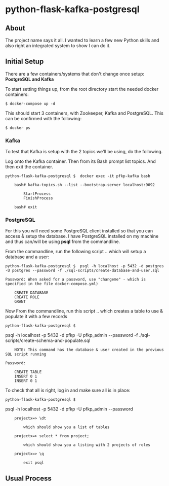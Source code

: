 # python-flask-kafka-postgresql

## About

The project name says it all.  I wanted to learn a few new Python skills and also right an integrated system to show I can do it.

## Initial Setup

There are a few containers/systems that don't change once setup:  **PostgreSQL and Kafka**

To start setting things up, from the root directory start the needed docker containers:

    $ docker-compose up -d

This should start 3 containers, with Zookeeper, Kafka and PostgreSQL.  This can be confirmed with the following:

    $ docker ps

### Kafka
    
To test that Kafka is setup with the 2 topics we'll be using, do the following.

Log onto the Kafka container.  Then from its Bash prompt list topics.  And then exit the container.

    python-flask-kafka-postgresql $  docker exec -it pfkp-kafka bash

        bash# kafka-topics.sh --list --bootstrap-server localhost:9092
        
            StartProcess
            FinishProcess

        bash# exit

### PostgreSQL

For this you will need some PostgreSQL client installed so that you can access & setup the database.  I have PostgreSQL installed on my machine and thus can/will be using **psql** from the commandline.

From the commandline, run the following script .. which will setup a database and a user:
 
    python-flask-kafka-postgresql $  psql -h localhost -p 5432 -d postgres -U postgres --password -f ./sql-scripts/create-database-and-user.sql
 
    Password: When asked for a password, use "changeme" - which is specified in the file docker-compose.yml)

        CREATE DATABASE
        CREATE ROLE
        GRANT
 
Now From the commandline, run this script .. which creates a table to use & populate it with a few records

    python-flask-kafka-postgresql $  
    
psql -h localhost -p 5432 -d pfkp -U pfkp_admin --password -f ./sql-scripts/create-schema-and-populate.sql
 
        NOTE: This command has the database & user created in the previous SQL script running
 
    Password: 
        
        CREATE TABLE
        INSERT 0 1
        INSERT 0 1

To check that all is right, log in and make sure all is in place:

    python-flask-kafka-postgresql $  

    
psql -h localhost -p 5432 -d pfkp -U pfkp_admin --password

        projectx=> \dt
    
            which should show you a list of tables
        
        projectx=> select * from project;
    
            which should show you a listing with 2 projects of roles
        
        projectx=> \q        
        
            exit psql


## Usual Process
